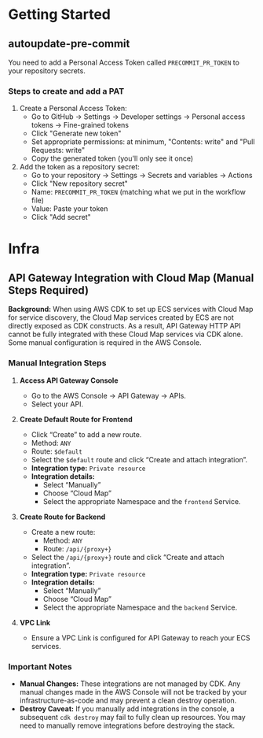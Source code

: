 # Getting Started

## autoupdate-pre-commit

You need to add a Personal Access Token called `PRECOMMIT_PR_TOKEN` to your repository secrets.

### Steps to create and add a PAT

1. Create a Personal Access Token:
   - Go to GitHub → Settings → Developer settings → Personal access tokens → Fine-grained tokens
   - Click "Generate new token"
   - Set appropriate permissions: at minimum, "Contents: write" and "Pull Requests: write"
   - Copy the generated token (you'll only see it once)
2. Add the token as a repository secret:
   - Go to your repository → Settings → Secrets and variables → Actions
   - Click "New repository secret"
   - Name: `PRECOMMIT_PR_TOKEN` (matching what we put in the workflow file)
   - Value: Paste your token
   - Click "Add secret"

# Infra

## API Gateway Integration with Cloud Map (Manual Steps Required)

**Background:**
When using AWS CDK to set up ECS services with Cloud Map for service discovery, the Cloud Map services created by ECS are not directly exposed as CDK constructs. As a result, API Gateway HTTP API cannot be fully integrated with these Cloud Map services via CDK alone. Some manual configuration is required in the AWS Console.

### Manual Integration Steps

1. **Access API Gateway Console**

   - Go to the AWS Console → API Gateway → APIs.
   - Select your API.

2. **Create Default Route for Frontend**

   - Click “Create” to add a new route.
   - Method: `ANY`
   - Route: `$default`
   - Select the `$default` route and click “Create and attach integration”.
   - **Integration type:** `Private resource`
   - **Integration details:**
     - Select “Manually”
     - Choose “Cloud Map”
     - Select the appropriate Namespace and the `frontend` Service.

3. **Create Route for Backend**

   - Create a new route:
     - Method: `ANY`
     - Route: `/api/{proxy+}`
   - Select the `/api/{proxy+}` route and click “Create and attach integration”.
   - **Integration type:** `Private resource`
   - **Integration details:**
     - Select “Manually”
     - Choose “Cloud Map”
     - Select the appropriate Namespace and the `backend` Service.

4. **VPC Link**
   - Ensure a VPC Link is configured for API Gateway to reach your ECS services.

### Important Notes

- **Manual Changes:**
  These integrations are not managed by CDK. Any manual changes made in the AWS Console will not be tracked by your infrastructure-as-code and may prevent a clean destroy operation.
- **Destroy Caveat:**
  If you manually add integrations in the console, a subsequent `cdk destroy` may fail to fully clean up resources. You may need to manually remove integrations before destroying the stack.
